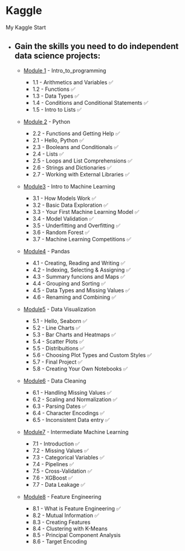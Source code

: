 # Kaggle
My Kaggle Start

- ## Gain the skills you need to do independent data science projects:
  - [Module 1](https://github.com/RuiFSP/Kaggle/tree/main/Intro_to_Programming) - Intro_to_programming 
    - 1.1 - Arithmetics and Variables ✅
    - 1.2 - Functions ✅
    - 1.3 - Data Types ✅
    - 1.4 - Conditions and Conditional Statements ✅
    - 1.5 - Intro to Lists ✅
        
  - [Module 2](https://github.com/RuiFSP/Kaggle/tree/main/Python) - Python 
    - 2.2 - Functions and Getting Help ✅
    - 2.1 - Hello, Python ✅
    - 2.3 - Booleans and Conditionals ✅
    - 2.4 - Lists ✅
    - 2.5 - Loops and List Comprehensions ✅
    - 2.6 - Strings and Dictionaries ✅
    - 2.7 - Working with External Libraries ✅

  - [Module3](https://github.com/RuiFSP/Kaggle/tree/main/Intro_to_Machine_Learning) - Intro to Machine Learning
    - 3.1 - How Models Work ✅
    - 3.2 - Basic Data Exploration ✅
    - 3.3 - Your First Machine Learning Model ✅
    - 3.4 - Model Validation ✅
    - 3.5 - Underfitting and Overfitting ✅
    - 3.6 - Random Forest ✅
    - 3.7 - Machine Learning Competitions ✅
  
  - [Module4](https://github.com/RuiFSP/Kaggle/tree/main/Pandas) - Pandas
    - 4.1 - Creating, Reading and Writing ✅
    - 4.2 - Indexing, Selecting & Assigning ✅
    - 4.3 - Summary funcions and Maps ✅
    - 4.4 - Grouping and Sorting ✅
    - 4.5 - Data Types and Missing Values ✅
    - 4.6 - Renaming and Combining ✅
  
  - [Module5](https://github.com/RuiFSP/Kaggle/tree/main/Data_Visualization) - Data Visualization
    - 5.1 - Hello, Seaborn ✅
    - 5.2 - Line Charts ✅
    - 5.3 - Bar Charts and Heatmaps ✅
    - 5.4 - Scatter Plots ✅
    - 5.5 - Distribuitions ✅
    - 5.6 - Choosing Plot Types and Custom Styles ✅
    - 5.7 - Final Project ✅
    - 5.8 - Creating Your Own Notebooks ✅
  
  - [Module6](https://github.com/RuiFSP/Kaggle/tree/main/Data_Cleaning) - Data Cleaning
    - 6.1 - Handling Missing Values ✅
    - 6.2 - Scaling and Normalization ✅
    - 6.3 - Parsing Dates ✅
    - 6.4 - Character Encodings ✅
    - 6.5 - Inconsistent Data entry ✅

  - [Module7](https://github.com/RuiFSP/Kaggle/tree/main/Intermediate_Machine_Learning) - Intermediate Machine Learning
    - 7.1 - Introduction ✅
    - 7.2 - Missing Values ✅
    - 7.3 - Categorical Variables ✅
    - 7.4 - Pipelines ✅
    - 7.5 - Cross-Validation ✅
    - 7.6 - XGBoost ✅
    - 7.7 - Data Leakage ✅
  
  - [Module8](https://github.com/RuiFSP/Kaggle/tree/main/Feature_Engineering) - Feature Engineering
    - 8.1 - What is Feature Engineering ✅
    - 8.2 - Mutual Information ✅
    - 8.3 - Creating Features
    - 8.4 - Clustering with K-Means
    - 8.5 - Principal Component Analysis
    - 8.6 - Target Encoding
